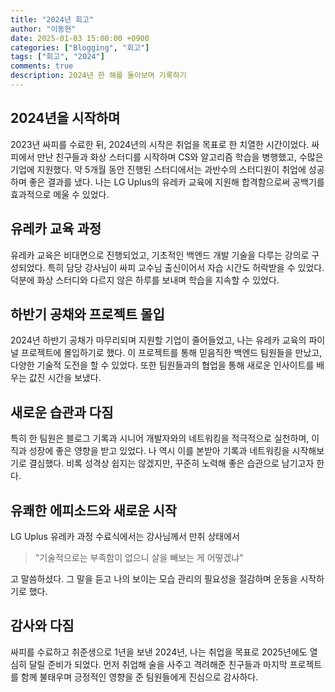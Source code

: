 ```yaml
---
title: "2024년 회고"
author: "이동현"
date: 2025-01-03 15:00:00 +0900
categories: ["Blogging", "회고"]
tags: ["회고", "2024"]
comments: true
description: 2024년 한 해를 돌아보며 기록하기
---
```


## 2024년을 시작하며
2023년 싸피를 수료한 뒤, 2024년의 시작은 취업을 목표로 한 치열한 시간이었다. 싸피에서 만난 친구들과 화상 스터디를 시작하며 CS와 알고리즘 학습을 병행했고, 수많은 기업에 지원했다. 약 5개월 동안 진행된 스터디에서는 과반수의 스터디원이 취업에 성공하며 좋은 결과를 냈다. 나는 LG Uplus의 유레카 교육에 지원해 합격함으로써 공백기를 효과적으로 메울 수 있었다.

## 유레카 교육 과정
유레카 교육은 비대면으로 진행되었고, 기초적인 백엔드 개발 기술을 다루는 강의로 구성되었다. 특히 담당 강사님이 싸피 교수님 출신이어서 자습 시간도 허락받을 수 있었다. 덕분에 화상 스터디와 다르지 않은 하루를 보내며 학습을 지속할 수 있었다.

## 하반기 공채와 프로젝트 몰입
2024년 하반기 공채가 마무리되며 지원할 기업이 줄어들었고, 나는 유레카 교육의 파이널 프로젝트에 몰입하기로 했다. 이 프로젝트를 통해 믿음직한 백엔드 팀원들을 만났고, 다양한 기술적 도전을 할 수 있었다. 또한 팀원들과의 협업을 통해 새로운 인사이트를 배우는 값진 시간을 보냈다.

## 새로운 습관과 다짐
특히 한 팀원은 블로그 기록과 시니어 개발자와의 네트워킹을 적극적으로 실천하며, 이직과 성장에 좋은 영향을 받고 있었다. 나 역시 이를 본받아 기록과 네트워킹을 시작해보기로 결심했다. 비록 성격상 쉽지는 않겠지만, 꾸준히 노력해 좋은 습관으로 남기고자 한다.

## 유쾌한 에피소드와 새로운 시작
LG Uplus 유레카 과정 수료식에서는 강사님께서 만취 상태에서
> "기술적으로는 부족함이 없으니 살을 빼보는 게 어떻겠냐"

고 말씀하셨다. 그 말을 듣고 나의 보이는 모습 관리의 필요성을 절감하며 운동을 시작하기로 했다.

## 감사와 다짐
싸피를 수료하고 취준생으로 1년을 보낸 2024년, 나는 취업을 목표로 2025년에도 열심히 달릴 준비가 되었다. 먼저 취업해 술을 사주고 격려해준 친구들과 마지막 프로젝트를 함께 불태우며 긍정적인 영향을 준 팀원들에게 진심으로 감사하다.
